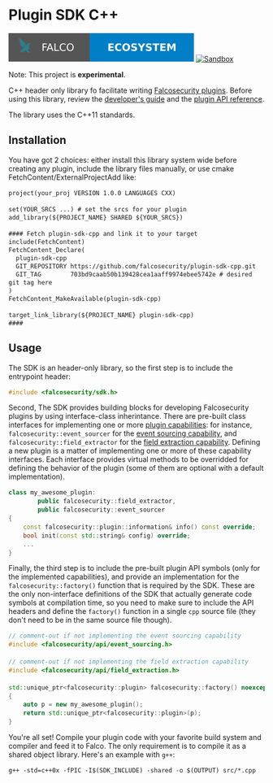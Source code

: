 # Plugin SDK C++

[![Falco Ecosystem Repository](https://github.com/falcosecurity/evolution/blob/main/repos/badges/falco-ecosystem-blue.svg)](https://github.com/falcosecurity/evolution/blob/main/REPOSITORIES.md#ecosystem-scope) [![Sandbox](https://img.shields.io/badge/status-sandbox-red?style=for-the-badge)](https://github.com/falcosecurity/evolution/blob/main/REPOSITORIES.md#sandbox)

Note: This project is **experimental**.

C++ header only library fo facilitate writing [Falcosecurity plugins](https://falco.org/docs/plugins/). Before using this library, review the [developer's guide](https://falco.org/docs/plugins/developers_guide/) and the [plugin API reference](https://falco.org/docs/plugins/plugin-api-reference/).

The library uses the C++11 standards.


## Installation

You have got 2 choices: either install this library system wide before creating any plugin, include the library files manually, or use cmake FetchContent/ExternalProjectAdd like:

```
project(your_proj VERSION 1.0.0 LANGUAGES CXX)

set(YOUR_SRCS ...) # set the srcs for your plugin
add_library(${PROJECT_NAME} SHARED ${YOUR_SRCS})

#### Fetch plugin-sdk-cpp and link it to your target
include(FetchContent)
FetchContent_Declare(
  plugin-sdk-cpp
  GIT_REPOSITORY https://github.com/falcosecurity/plugin-sdk-cpp.git
  GIT_TAG        703bd9caab50b139428cea1aaff9974ebee5742e # desired git tag here
)
FetchContent_MakeAvailable(plugin-sdk-cpp)

target_link_library(${PROJECT_NAME} plugin-sdk-cpp)
####
```


## Usage

The SDK is an header-only library, so the first step is to include the entrypoint header:
```cpp
#include <falcosecurity/sdk.h>
```

Second, The SDK provides building blocks for developing Falcosecurity plugins by using interface-class inherintance. There are pre-built class interfaces for implementing one or more [plugin capabilities](https://falco.org/docs/plugins/#plugins): for instance, `falcosecurity::event_sourcer` for the [event sourcing capability](https://falco.org/docs/plugins/#field-extraction-capability), and `falcosecurity::field_extractor` for the [field extraction capability](https://falco.org/docs/plugins/#field-extraction-capability). Defining a new plugin is a matter of implementing one or more of these capability interfaces. Each interface provides virtual methods to be overridded for defining the behavior of the plugin (some of them are optional with a default implementation).

```cpp
class my_awesome_plugin:
        public falcosecurity::field_extractor,
        public falcosecurity::event_sourcer
{
    const falcosecurity::plugin::information& info() const override;
    bool init(const std::string& config) override;
    ...
}
```

Finally, the third step is to include the pre-built plugin API symbols (only for the implemented capabilities), and provide an implementation for the `falcosecurity::factory()` function that is required by the SDK. These are the only non-interface definitions of the SDK that actually generate code symbols at compilation time, so you need to make sure to include the API headers and define the `factory()` function in a single `cpp` source file (they don't need to be in the same source file though).

```cpp
// comment-out if not implementing the event sourcing capability
#include <falcosecurity/api/event_sourcing.h>

// comment-out if not implementing the field extraction capability
#include <falcosecurity/api/field_extraction.h>

std::unique_ptr<falcosecurity::plugin> falcosecurity::factory() noexcept
{
    auto p = new my_awesome_plugin();
    return std::unique_ptr<falcosecurity::plugin>(p);
}
```

You're all set! Compile your plugin code with your favorite build system and compiler and feed it to Falco. The only requirement is to compile it as a shared object library. Here's an example with `g++`:
```
g++ -std=c++0x -fPIC -I$(SDK_INCLUDE) -shared -o $(OUTPUT) src/*.cpp
```
